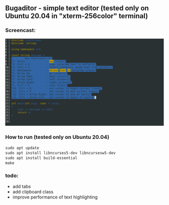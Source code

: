 ## Bugaditor - simple text editor (tested only on Ubuntu 20.04 in "xterm-256color" terminal)
### Screencast:
![Alt text](https://github.com/Acool4ik/Bugaditor/blob/master/img/image.png)
### How to run (tested only on Ubuntu 20.04)
```console
sudo apt update
sudo apt install libncurses5-dev libncursesw5-dev
sudo apt install build-essential
make
```
### todo:
- add tabs
- add clipboard class
- improve performance of text highlighting
